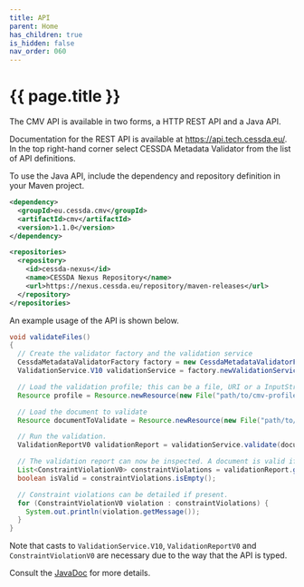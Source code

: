 ```yaml
---
title: API
parent: Home
has_children: true
is_hidden: false
nav_order: 060
---
```


# {{ page.title }}

The CMV API is available in two forms, a HTTP REST API and a Java API.

Documentation for the REST API is available at <https://api.tech.cessda.eu/>.
In the top right-hand corner select CESSDA Metadata Validator from the list of API definitions.

To use the Java API, include the dependency and repository definition in your Maven project.

```xml
<dependency>
  <groupId>eu.cessda.cmv</groupId>
  <artifactId>cmv</artifactId>
  <version>1.1.0</version>
</dependency>
```

```xml
<repositories>
  <repository>
    <id>cessda-nexus</id>
    <name>CESSDA Nexus Repository</name>
    <url>https://nexus.cessda.eu/repository/maven-releases</url>
  </repository>
</repositories>
```

An example usage of the API is shown below.

```java
void validateFiles()
{
  // Create the validator factory and the validation service
  CessdaMetadataValidatorFactory factory = new CessdaMetadataValidatorFactory();
  ValidationService.V10 validationService = factory.newValidationService();

  // Load the validation profile; this can be a file, URI or a InputStream
  Resource profile = Resource.newResource(new File("path/to/cmv-profile.xml"));

  // Load the document to validate
  Resource documentToValidate = Resource.newResource(new File("path/to/ddi-document-to-validate.xml"));

  // Run the validation.
  ValidationReportV0 validationReport = validationService.validate(documentToValidate, profile, ValidationGateName.BASIC);

  // The validation report can now be inspected. A document is valid if no constraint violations are present.
  List<ConstraintViolationV0> constraintViolations = validationReport.getConstraintViolations();
  boolean isValid = constraintViolations.isEmpty();

  // Constraint violations can be detailed if present.
  for (ConstraintViolationV0 violation : constraintViolations) {
    System.out.println(violation.getMessage());
  }
}
```

Note that casts to `ValidationService.V10`, `ValidationReportV0` and `ConstraintViolationV0` are necessary due to the way that the API is typed.

Consult the [JavaDoc](api/javadoc/index.html) for more details.
